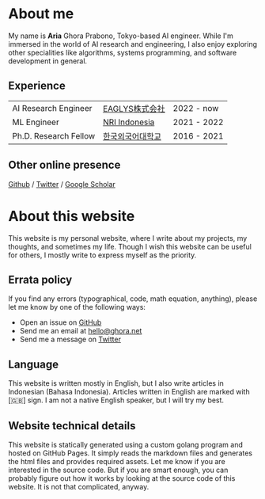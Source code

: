 # About me

My name is **Aria** Ghora Prabono, Tokyo-based AI engineer. While I'm immersed in the world of AI research and engineering, I also enjoy exploring other specialities like algorithms, systems programming, and software development in general.

## Experience

|                       |                                  |             |
| --------------------- | -------------------------------- | ----------- |
| AI Research Engineer  | [EAGLYS株式会社](//eaglys.co.jp) | 2022 - now  |
| ML Engineer           | [NRI Indonesia](//nri.co.id)     | 2021 - 2022 |
| Ph.D. Research Fellow | [한국외국어대학교](//hufs.ac.kr) | 2016 - 2021 |

## Other online presence

[Github](//github.com/ariaghora) / [Twitter](//twitter.com/aria_ghora) / [Google Scholar](https://scholar.google.com/citations?user=1K4ynvMAAAAJ&hl=en&oi=ao)

# About this website

This website is my personal website, where I write about my projects, my thoughts, and sometimes my life.
Though I wish this website can be useful for others, I mostly write to express myself as the priority.

## Errata policy

If you find any errors (typographical, code, math equation, anything), please let me know by one of the following ways:

- Open an issue on [GitHub](//github.com/ariaghora/ariaghora.github.io/issues)
- Send me an email at [hello@ghora.net](mailto:hello@ghora.net)
- Send me a message on [Twitter](//twitter.com/aria_ghora)

## Language

This website is written mostly in English, but I also write articles in Indonesian (Bahasa Indonesia).
Articles written in English are marked with [🇬🇧] sign.
I am not a native English speaker, but I will try my best.

## Website technical details

This website is statically generated using a custom golang program and hosted on GitHub Pages.
It simply reads the markdown files and generates the html files and provides required assets.
Let me know if you are interested in the source code.
But if you are smart enough, you can probably figure out how it works by looking at the source code of this website.
It is not that complicated, anyway.
